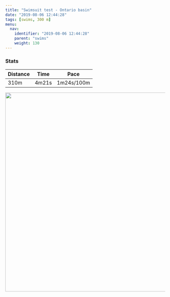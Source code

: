 ```yaml
---
title: "Swimsuit test - Ontario basin"
date: "2019-08-06 12:44:28"
tags: [swims, 300 m]
menu:
  nav:
    identifier: "2019-08-06 12:44:28"
    parent: "swims"
    weight: 130
---
```


### Stats

| Distance | Time | Pace |
|----------|------|------|
|310m|4m21s|1m24s/100m|

<img src='https://maps.googleapis.com/maps/api/staticmap?maptype=terrain&path=enc:}qjeIlk}Le@Yi@e@L{@b@Ti@r@AdAVn@A{@d@WW~@e@^`@dAUqAKW&key=AIzaSyBPVQ_iynBzLujdhfLzy8Z-5zczbktE55k&size=800x800&scale=2&markers=color:yellow|label:S|53.47119,-2.28551&markers=color:green|label:F|53.471570000000014,-2.2857299999999996' width='625' />
